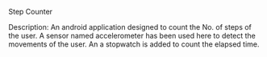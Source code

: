 
Step Counter

Description:
            An android application designed to count the No. of steps of the user. A sensor named accelerometer has been used here to detect the movements of the user. An a stopwatch is added to count the elapsed time.
